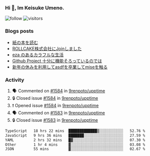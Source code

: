 ### Hi 👋, Im Keisuke Umeno.

<!--
**9renpoto/9renpoto** is a ✨ _special_ ✨ repository because its `README.md` (this file) appears on your GitHub profile.

Here are some ideas to get you started:

- 🔭 I’m currently working on ...
- 🌱 I’m currently learning ...
- 👯 I’m looking to collaborate on ...
- 🤔 I’m looking for help with ...
- 💬 Ask me about ...
- 📫 How to reach me: ...
- 😄 Pronouns: ...
- ⚡ Fun fact: ...
-->

![follow](https://img.shields.io/github/followers/9renpoto?label=Follow&style=social)
![visitors](https://komarev.com/ghpvc/?username=9renpoto&label=Profile%20views&color=0e75b6&style=flat)

### Blogs posts

<!-- BLOG-POST-LIST:START -->
- [紙の本を読む](https://9renpoto.win/entry/2024/02/25/reading-papar-book)
- [ROLLCAKE株式会社にJoinしました](https://9renpoto.win/entry/2024/02/11/join)
- [eza のあるカラフルな生活](https://9renpoto.win/entry/2024/02/01/eza)
- [Github Project 十分に機能そろっているのでは](https://9renpoto.win/entry/2024/01/14/gh-projects)
- [新年の休みを利用してasdfを卒業してmiseを触る](https://9renpoto.win/entry/2024/01/07/mise)
<!-- BLOG-POST-LIST:END -->

### Activity

<!--START_SECTION:activity-->
1. 🗣 Commented on [#1584](https://github.com/9renpoto/upptime/issues/1584#issuecomment-1985204179) in [9renpoto/upptime](https://github.com/9renpoto/upptime)
2. 🔒 Closed issue [#1584](https://github.com/9renpoto/upptime/issues/1584) in [9renpoto/upptime](https://github.com/9renpoto/upptime)
3. ❗ Opened issue [#1584](https://github.com/9renpoto/upptime/issues/1584) in [9renpoto/upptime](https://github.com/9renpoto/upptime)
4. 🗣 Commented on [#1583](https://github.com/9renpoto/upptime/issues/1583#issuecomment-1985104205) in [9renpoto/upptime](https://github.com/9renpoto/upptime)
5. 🔒 Closed issue [#1583](https://github.com/9renpoto/upptime/issues/1583) in [9renpoto/upptime](https://github.com/9renpoto/upptime)
<!--END_SECTION:activity-->

<!--START_SECTION:waka-->

```txt
TypeScript   18 hrs 22 mins  █████████████▒░░░░░░░░░░░   52.76 %
JavaScript   9 hrs 36 mins   ███████░░░░░░░░░░░░░░░░░░   27.59 %
YAML         2 hrs 32 mins   █▓░░░░░░░░░░░░░░░░░░░░░░░   07.30 %
Other        1 hr 4 mins     ▓░░░░░░░░░░░░░░░░░░░░░░░░   03.08 %
JSON         55 mins         ▓░░░░░░░░░░░░░░░░░░░░░░░░   02.67 %
```

<!--END_SECTION:waka-->
